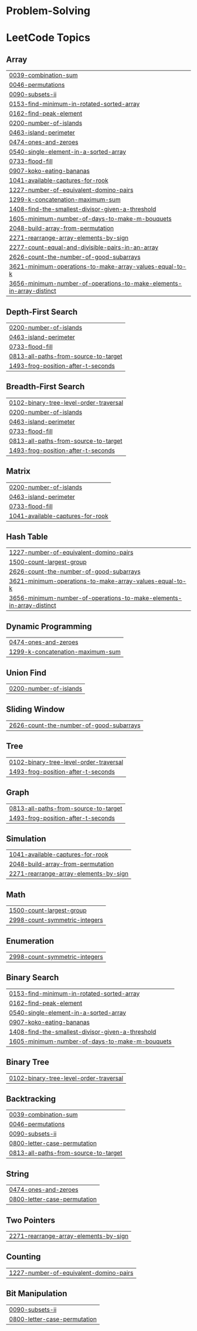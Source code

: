 # Problem-Solving
<!---LeetCode Topics Start-->
# LeetCode Topics
## Array
|  |
| ------- |
| [0039-combination-sum](https://github.com/mohd-ayaan/Problem-Solving/tree/master/0039-combination-sum) |
| [0046-permutations](https://github.com/mohd-ayaan/Problem-Solving/tree/master/0046-permutations) |
| [0090-subsets-ii](https://github.com/mohd-ayaan/Problem-Solving/tree/master/0090-subsets-ii) |
| [0153-find-minimum-in-rotated-sorted-array](https://github.com/mohd-ayaan/Problem-Solving/tree/master/0153-find-minimum-in-rotated-sorted-array) |
| [0162-find-peak-element](https://github.com/mohd-ayaan/Problem-Solving/tree/master/0162-find-peak-element) |
| [0200-number-of-islands](https://github.com/mohd-ayaan/Problem-Solving/tree/master/0200-number-of-islands) |
| [0463-island-perimeter](https://github.com/mohd-ayaan/Problem-Solving/tree/master/0463-island-perimeter) |
| [0474-ones-and-zeroes](https://github.com/mohd-ayaan/Problem-Solving/tree/master/0474-ones-and-zeroes) |
| [0540-single-element-in-a-sorted-array](https://github.com/mohd-ayaan/Problem-Solving/tree/master/0540-single-element-in-a-sorted-array) |
| [0733-flood-fill](https://github.com/mohd-ayaan/Problem-Solving/tree/master/0733-flood-fill) |
| [0907-koko-eating-bananas](https://github.com/mohd-ayaan/Problem-Solving/tree/master/0907-koko-eating-bananas) |
| [1041-available-captures-for-rook](https://github.com/mohd-ayaan/Problem-Solving/tree/master/1041-available-captures-for-rook) |
| [1227-number-of-equivalent-domino-pairs](https://github.com/mohd-ayaan/Problem-Solving/tree/master/1227-number-of-equivalent-domino-pairs) |
| [1299-k-concatenation-maximum-sum](https://github.com/mohd-ayaan/Problem-Solving/tree/master/1299-k-concatenation-maximum-sum) |
| [1408-find-the-smallest-divisor-given-a-threshold](https://github.com/mohd-ayaan/Problem-Solving/tree/master/1408-find-the-smallest-divisor-given-a-threshold) |
| [1605-minimum-number-of-days-to-make-m-bouquets](https://github.com/mohd-ayaan/Problem-Solving/tree/master/1605-minimum-number-of-days-to-make-m-bouquets) |
| [2048-build-array-from-permutation](https://github.com/mohd-ayaan/Problem-Solving/tree/master/2048-build-array-from-permutation) |
| [2271-rearrange-array-elements-by-sign](https://github.com/mohd-ayaan/Problem-Solving/tree/master/2271-rearrange-array-elements-by-sign) |
| [2277-count-equal-and-divisible-pairs-in-an-array](https://github.com/mohd-ayaan/Problem-Solving/tree/master/2277-count-equal-and-divisible-pairs-in-an-array) |
| [2626-count-the-number-of-good-subarrays](https://github.com/mohd-ayaan/Problem-Solving/tree/master/2626-count-the-number-of-good-subarrays) |
| [3621-minimum-operations-to-make-array-values-equal-to-k](https://github.com/mohd-ayaan/Problem-Solving/tree/master/3621-minimum-operations-to-make-array-values-equal-to-k) |
| [3656-minimum-number-of-operations-to-make-elements-in-array-distinct](https://github.com/mohd-ayaan/Problem-Solving/tree/master/3656-minimum-number-of-operations-to-make-elements-in-array-distinct) |
## Depth-First Search
|  |
| ------- |
| [0200-number-of-islands](https://github.com/mohd-ayaan/Problem-Solving/tree/master/0200-number-of-islands) |
| [0463-island-perimeter](https://github.com/mohd-ayaan/Problem-Solving/tree/master/0463-island-perimeter) |
| [0733-flood-fill](https://github.com/mohd-ayaan/Problem-Solving/tree/master/0733-flood-fill) |
| [0813-all-paths-from-source-to-target](https://github.com/mohd-ayaan/Problem-Solving/tree/master/0813-all-paths-from-source-to-target) |
| [1493-frog-position-after-t-seconds](https://github.com/mohd-ayaan/Problem-Solving/tree/master/1493-frog-position-after-t-seconds) |
## Breadth-First Search
|  |
| ------- |
| [0102-binary-tree-level-order-traversal](https://github.com/mohd-ayaan/Problem-Solving/tree/master/0102-binary-tree-level-order-traversal) |
| [0200-number-of-islands](https://github.com/mohd-ayaan/Problem-Solving/tree/master/0200-number-of-islands) |
| [0463-island-perimeter](https://github.com/mohd-ayaan/Problem-Solving/tree/master/0463-island-perimeter) |
| [0733-flood-fill](https://github.com/mohd-ayaan/Problem-Solving/tree/master/0733-flood-fill) |
| [0813-all-paths-from-source-to-target](https://github.com/mohd-ayaan/Problem-Solving/tree/master/0813-all-paths-from-source-to-target) |
| [1493-frog-position-after-t-seconds](https://github.com/mohd-ayaan/Problem-Solving/tree/master/1493-frog-position-after-t-seconds) |
## Matrix
|  |
| ------- |
| [0200-number-of-islands](https://github.com/mohd-ayaan/Problem-Solving/tree/master/0200-number-of-islands) |
| [0463-island-perimeter](https://github.com/mohd-ayaan/Problem-Solving/tree/master/0463-island-perimeter) |
| [0733-flood-fill](https://github.com/mohd-ayaan/Problem-Solving/tree/master/0733-flood-fill) |
| [1041-available-captures-for-rook](https://github.com/mohd-ayaan/Problem-Solving/tree/master/1041-available-captures-for-rook) |
## Hash Table
|  |
| ------- |
| [1227-number-of-equivalent-domino-pairs](https://github.com/mohd-ayaan/Problem-Solving/tree/master/1227-number-of-equivalent-domino-pairs) |
| [1500-count-largest-group](https://github.com/mohd-ayaan/Problem-Solving/tree/master/1500-count-largest-group) |
| [2626-count-the-number-of-good-subarrays](https://github.com/mohd-ayaan/Problem-Solving/tree/master/2626-count-the-number-of-good-subarrays) |
| [3621-minimum-operations-to-make-array-values-equal-to-k](https://github.com/mohd-ayaan/Problem-Solving/tree/master/3621-minimum-operations-to-make-array-values-equal-to-k) |
| [3656-minimum-number-of-operations-to-make-elements-in-array-distinct](https://github.com/mohd-ayaan/Problem-Solving/tree/master/3656-minimum-number-of-operations-to-make-elements-in-array-distinct) |
## Dynamic Programming
|  |
| ------- |
| [0474-ones-and-zeroes](https://github.com/mohd-ayaan/Problem-Solving/tree/master/0474-ones-and-zeroes) |
| [1299-k-concatenation-maximum-sum](https://github.com/mohd-ayaan/Problem-Solving/tree/master/1299-k-concatenation-maximum-sum) |
## Union Find
|  |
| ------- |
| [0200-number-of-islands](https://github.com/mohd-ayaan/Problem-Solving/tree/master/0200-number-of-islands) |
## Sliding Window
|  |
| ------- |
| [2626-count-the-number-of-good-subarrays](https://github.com/mohd-ayaan/Problem-Solving/tree/master/2626-count-the-number-of-good-subarrays) |
## Tree
|  |
| ------- |
| [0102-binary-tree-level-order-traversal](https://github.com/mohd-ayaan/Problem-Solving/tree/master/0102-binary-tree-level-order-traversal) |
| [1493-frog-position-after-t-seconds](https://github.com/mohd-ayaan/Problem-Solving/tree/master/1493-frog-position-after-t-seconds) |
## Graph
|  |
| ------- |
| [0813-all-paths-from-source-to-target](https://github.com/mohd-ayaan/Problem-Solving/tree/master/0813-all-paths-from-source-to-target) |
| [1493-frog-position-after-t-seconds](https://github.com/mohd-ayaan/Problem-Solving/tree/master/1493-frog-position-after-t-seconds) |
## Simulation
|  |
| ------- |
| [1041-available-captures-for-rook](https://github.com/mohd-ayaan/Problem-Solving/tree/master/1041-available-captures-for-rook) |
| [2048-build-array-from-permutation](https://github.com/mohd-ayaan/Problem-Solving/tree/master/2048-build-array-from-permutation) |
| [2271-rearrange-array-elements-by-sign](https://github.com/mohd-ayaan/Problem-Solving/tree/master/2271-rearrange-array-elements-by-sign) |
## Math
|  |
| ------- |
| [1500-count-largest-group](https://github.com/mohd-ayaan/Problem-Solving/tree/master/1500-count-largest-group) |
| [2998-count-symmetric-integers](https://github.com/mohd-ayaan/Problem-Solving/tree/master/2998-count-symmetric-integers) |
## Enumeration
|  |
| ------- |
| [2998-count-symmetric-integers](https://github.com/mohd-ayaan/Problem-Solving/tree/master/2998-count-symmetric-integers) |
## Binary Search
|  |
| ------- |
| [0153-find-minimum-in-rotated-sorted-array](https://github.com/mohd-ayaan/Problem-Solving/tree/master/0153-find-minimum-in-rotated-sorted-array) |
| [0162-find-peak-element](https://github.com/mohd-ayaan/Problem-Solving/tree/master/0162-find-peak-element) |
| [0540-single-element-in-a-sorted-array](https://github.com/mohd-ayaan/Problem-Solving/tree/master/0540-single-element-in-a-sorted-array) |
| [0907-koko-eating-bananas](https://github.com/mohd-ayaan/Problem-Solving/tree/master/0907-koko-eating-bananas) |
| [1408-find-the-smallest-divisor-given-a-threshold](https://github.com/mohd-ayaan/Problem-Solving/tree/master/1408-find-the-smallest-divisor-given-a-threshold) |
| [1605-minimum-number-of-days-to-make-m-bouquets](https://github.com/mohd-ayaan/Problem-Solving/tree/master/1605-minimum-number-of-days-to-make-m-bouquets) |
## Binary Tree
|  |
| ------- |
| [0102-binary-tree-level-order-traversal](https://github.com/mohd-ayaan/Problem-Solving/tree/master/0102-binary-tree-level-order-traversal) |
## Backtracking
|  |
| ------- |
| [0039-combination-sum](https://github.com/mohd-ayaan/Problem-Solving/tree/master/0039-combination-sum) |
| [0046-permutations](https://github.com/mohd-ayaan/Problem-Solving/tree/master/0046-permutations) |
| [0090-subsets-ii](https://github.com/mohd-ayaan/Problem-Solving/tree/master/0090-subsets-ii) |
| [0800-letter-case-permutation](https://github.com/mohd-ayaan/Problem-Solving/tree/master/0800-letter-case-permutation) |
| [0813-all-paths-from-source-to-target](https://github.com/mohd-ayaan/Problem-Solving/tree/master/0813-all-paths-from-source-to-target) |
## String
|  |
| ------- |
| [0474-ones-and-zeroes](https://github.com/mohd-ayaan/Problem-Solving/tree/master/0474-ones-and-zeroes) |
| [0800-letter-case-permutation](https://github.com/mohd-ayaan/Problem-Solving/tree/master/0800-letter-case-permutation) |
## Two Pointers
|  |
| ------- |
| [2271-rearrange-array-elements-by-sign](https://github.com/mohd-ayaan/Problem-Solving/tree/master/2271-rearrange-array-elements-by-sign) |
## Counting
|  |
| ------- |
| [1227-number-of-equivalent-domino-pairs](https://github.com/mohd-ayaan/Problem-Solving/tree/master/1227-number-of-equivalent-domino-pairs) |
## Bit Manipulation
|  |
| ------- |
| [0090-subsets-ii](https://github.com/mohd-ayaan/Problem-Solving/tree/master/0090-subsets-ii) |
| [0800-letter-case-permutation](https://github.com/mohd-ayaan/Problem-Solving/tree/master/0800-letter-case-permutation) |
<!---LeetCode Topics End-->